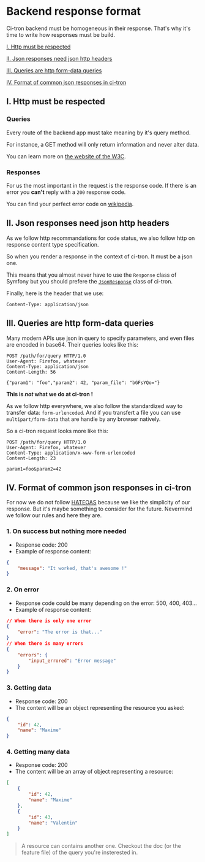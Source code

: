 Backend response format
=======================

Ci-tron backend must be homogeneous in their response. That's why it's time
to write how responses must be build.

[I. Http must be respected](#i-http-must-be-respected)

[II. Json responses need json http headers](#ii-json-responses-need-json-http-headers)

[III. Queries are http form-data queries](#iii-queries-are-http-form-data-queries)

[IV. Format of common json responses in ci-tron](#iv-format-of-common-json-responses-in-ci-tron)

I. Http must be respected
-------------------------

### Queries

Every route of the backend app must take meaning by it's query method.

For instance, a GET method will only return information and never alter
data.

You can learn more on
[the website of the W3C](https://www.w3.org/Protocols/rfc2616/rfc2616-sec9.html).

### Responses

For us the most important in the request is the response code. If there
is an error you **can't** reply with a `200` response code.

You can find your perfect error code on
[wikipedia](https://www.wikiwand.com/en/List_of_HTTP_status_codes).

II. Json responses need json http headers
-----------------------------------------

As we follow http recommandations for code status, we also follow http on
response content type specification.

So when you render a response in the context of ci-tron. It must be a json
one.

This means that you almost never have to use the `Response` class of
Symfony but you should prefere the [`JsonResponse`](https://github.com/ci-tron/ci-tron/blob/master/src%2FCiTron%2FSymfony%2FHttpFoundation%2FJsonResponse.php) class of ci-tron.

Finally, here is the header that we use:

```
Content-Type: application/json
```


III. Queries are http form-data queries
---------------------------------------

Many modern APIs use json in query to specify parameters, and even files
are encoded in base64. Their queries looks like this:

```
POST /path/for/query HTTP/1.0
User-Agent: Firefox, whatever
Content-Type: application/json
Content-Length: 56

{"param1": "foo","param2": 42, "param_file": "bGFsYQo="}
```

**This is *not* what we do at ci-tron !**

As we follow http everywhere, we also follow the standardized way to
transfer data: `form-urlencoded`. And if you transfert a file you can use
`multipart/form-data` that are handle by any browser natively.

So a ci-tron request looks more like this:

```
POST /path/for/query HTTP/1.0
User-Agent: Firefox, whatever
Content-Type: application/x-www-form-urlencoded
Content-Length: 23

param1=foo&param2=42
```

IV. Format of common json responses in ci-tron
----------------------------------------------

For now we do not follow [HATEOAS](https://www.wikiwand.com/en/HATEOAS)
because we like the simplicity of our response. But it's maybe something
to consider for the future. Nevermind we follow our rules and here they are.


### 1. On success but nothing more needed

* Response code: 200
* Example of response content:

```json
{
    "message": "It worked, that's awesome !"
}
```

### 2. On error

* Response code could be many depending on the error: 500, 400, 403...
* Example of response content:

```json
// When there is only one error
{
    "error": "The error is that..."
}
// When there is many errors
{
    "errors": {
        "input_errored": "Error message"
    }
}
```

### 3. Getting data

* Response code: 200
* The content will be an object representing the resource you asked:

```json
{
    "id": 42,
    "name": "Maxime"
}
```

### 4. Getting many data


* Response code: 200
* The content will be an array of object representing a resource:

```json
[
    {
        "id": 42,
        "name": "Maxime"
    },
    {
        "id": 43,
        "name": "Valentin"
    }
]
```

> A resource can contains another one. Checkout the doc (or the feature file) of the query you're insterested in.
